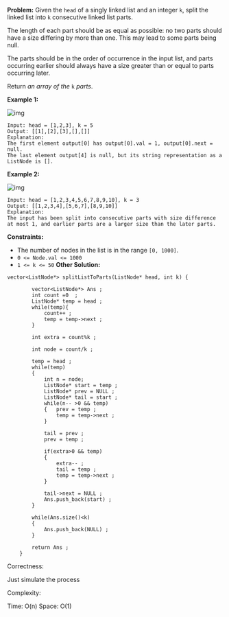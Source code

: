 **Problem:**
Given the `head` of a singly linked list and an integer `k`, split the linked list into `k` consecutive linked list parts.

The length of each part should be as equal as possible: no two parts should have a size differing by more than one. This may lead to some parts being null.

The parts should be in the order of occurrence in the input list, and parts occurring earlier should always have a size greater than or equal to parts occurring later.

Return *an array of the* `k` *parts*.

 

**Example 1:**

![img](https://assets.leetcode.com/uploads/2021/06/13/split1-lc.jpg)

```
Input: head = [1,2,3], k = 5
Output: [[1],[2],[3],[],[]]
Explanation:
The first element output[0] has output[0].val = 1, output[0].next = null.
The last element output[4] is null, but its string representation as a ListNode is [].
```

**Example 2:**

![img](https://assets.leetcode.com/uploads/2021/06/13/split2-lc.jpg)

```
Input: head = [1,2,3,4,5,6,7,8,9,10], k = 3
Output: [[1,2,3,4],[5,6,7],[8,9,10]]
Explanation:
The input has been split into consecutive parts with size difference at most 1, and earlier parts are a larger size than the later parts.
```

 

**Constraints:**

- The number of nodes in the list is in the range `[0, 1000]`.
- `0 <= Node.val <= 1000`
- `1 <= k <= 50`
**Other Solution:**
```
vector<ListNode*> splitListToParts(ListNode* head, int k) {
     
        vector<ListNode*> Ans ;
        int count =0  ;
        ListNode* temp = head ;
        while(temp){
            count++ ;
            temp = temp->next ;
        }
        
        int extra = count%k ;
        
        int node = count/k ;
        
        temp = head ;
        while(temp)
        {
            int n = node;
            ListNode* start = temp ;
            ListNode* prev = NULL ;
            ListNode* tail = start ;
            while(n-- >0 && temp)
            {   prev = temp ;
                temp = temp->next ;
            }
            
            tail = prev ;
            prev = temp ;
            
            if(extra>0 && temp)
            {
                extra-- ;
                tail = temp ;
                temp = temp->next ;
            }
            
            tail->next = NULL ;
            Ans.push_back(start) ;
        }
        
        while(Ans.size()<k)
        {
            Ans.push_back(NULL) ;
        }
        
        return Ans ;
    }
```
Correctness:

Just simulate the process

Complexity:

Time: O(n)
Space: O(1)